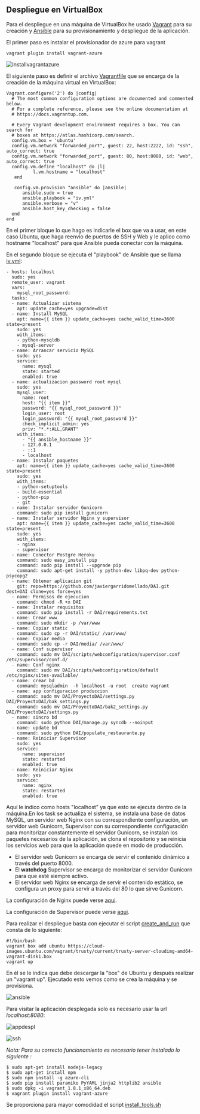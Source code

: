 ## Despliegue en VirtualBox

Para el despliegue en una máquina de VirtualBox he usado [Vagrant](https://www.vagrantup.com/) para su creación y [Ansible](http://www.ansible.com/) para su provisionamiento y despliegue de la aplicación.

El primer paso es instalar el provisionador de azure para vagrant
```
vagrant plugin install vagrant-azure
```

![installvagrantazure](http://i1045.photobucket.com/albums/b457/Francisco_Javier_G_M/installvagranazure_zpsad7pzrjg.png)


El siguiente paso es definir el archivo [Vagrantfile](https://github.com/javiergarridomellado/DAI/blob/master/VagrantIVLocal/Vagrantfile) que se encarga de la creación de la máquina virtual en VirtualBox:
```
Vagrant.configure('2') do |config|
  # The most common configuration options are documented and commented below.
  # For a complete reference, please see the online documentation at
  # https://docs.vagrantup.com.

  # Every Vagrant development environment requires a box. You can search for
  # boxes at https://atlas.hashicorp.com/search.
  config.vm.box = 'ubuntu'
  config.vm.network "forwarded_port", guest: 22, host:2222, id: "ssh", auto_correct: true
  config.vm.network "forwarded_port", guest: 80, host:8080, id: "web", auto_correct: true
  config.vm.define "localhost" do |l|
          l.vm.hostname = "localhost"
   end

   config.vm.provision "ansible" do |ansible|
      ansible.sudo = true
      ansible.playbook = "iv.yml"
      ansible.verbose = "v"
      ansible.host_key_checking = false
  end
end

```

En el primer bloque lo que hago es indicarle el box que va a usar, en este caso Ubuntu, que haga reenvio de puertos de SSH y Web y le aplico como hostname "localhost" para que Ansible pueda conectar con la máquina.

En el segundo bloque  se ejecuta el "playbook" de Ansible que se llama [iv.yml](https://github.com/javiergarridomellado/DAI/blob/master/VagrantIVLocal/iv.yml):
```
- hosts: localhost
  sudo: yes
  remote_user: vagrant
  vars:
    mysql_root_password: 
  tasks:
  - name: Actualizar sistema 
    apt: update_cache=yes upgrade=dist 
  - name: Install MySQL
    apt: name={{ item }} update_cache=yes cache_valid_time=3600 state=present
    sudo: yes
    with_items:
    - python-mysqldb
    - mysql-server
  - name: Arrancar servicio MySQL 
    sudo: yes
    service: 
      name: mysql 
      state: started
      enabled: true
  - name: actualizacion password root mysql
    sudo: yes
    mysql_user: 
      name: root 
      host: "{{ item }}" 
      password: "{{ mysql_root_password }}"
      login_user: root
      login_password: "{{ mysql_root_password }}"
      check_implicit_admin: yes
      priv: "*.*:ALL,GRANT"
    with_items:
      - "{{ ansible_hostname }}"
      - 127.0.0.1
      - ::1
      - localhost 
  - name: Instalar paquetes
    apt: name={{ item }} update_cache=yes cache_valid_time=3600 state=present
    sudo: yes
    with_items:
    - python-setuptools
    - build-essential 
    - python-pip
    - git 
  - name: Instalar servidor Gunicorn
    command: sudo pip install gunicorn
  - name: Instalar servidor Nginx y supervisor
    apt: name={{ item }} update_cache=yes cache_valid_time=3600 state=present
    sudo: yes
    with_items:
    - nginx
    - supervisor  
  - name: Conector Postgre Heroku
    command: sudo easy_install pip
    command: sudo pip install --upgrade pip
    command: sudo apt-get install -y python-dev libpq-dev python-psycopg2
  - name: Obtener aplicacion git
    git: repo=https://github.com/javiergarridomellado/DAI.git  dest=DAI clone=yes force=yes
  - name: Permisos de ejecucion
    command: chmod -R +x DAI
  - name: Instalar requisitos
    command: sudo pip install -r DAI/requirements.txt
  - name: Crear www 
    command: sudo mkdir -p /var/www
  - name: Copiar static
    command: sudo cp -r DAI/static/ /var/www/
  - name: Copiar media
    command: sudo cp -r DAI/media/ /var/www/
  - name: Conf supervisor
    command: sudo mv DAI/scripts/webconfiguration/supervisor.conf /etc/supervisor/conf.d/
  - name: Conf nginx
    command: sudo mv DAI/scripts/webconfiguration/default /etc/nginx/sites-available/
  - name: crear bd
    command: mysqladmin  -h localhost -u root  create vagrant
  - name: app configuracion produccion 
    command: sudo mv DAI/ProyectoDAI/settings.py DAI/ProyectoDAI/bak_settings.py
    command: sudo mv DAI/ProyectoDAI/bak2_settings.py DAI/ProyectoDAI/settings.py
  - name: sincro bd
    command: sudo python DAI/manage.py syncdb --noinput
  - name: update bd
    command: sudo python DAI/populate_restaurante.py
  - name: Reiniciar Supervisor 
    sudo: yes
    service: 
      name: supervisor 
      state: restarted
      enabled: true
  - name: Reiniciar Nginx 
    sudo: yes
    service: 
      name: nginx 
      state: restarted
      enabled: true
```

Aquí le indico como hosts "localhost" ya que esto se ejecuta dentro de la máquina.En los task se actualiza el sistema, se instala una base de datos MySQL, un servidor web Nginx con su correspondiente configuración, un servidor web Gunicorn, Supervisor con su correspondiente configuración para monitorizar constantemente el servidor Gunicorn, se instalan los paquetes necesarios de la aplicación, se clona el repositorio y se reinicia los servicios web para que la aplicación quede en modo de producción.

- El servidor web Gunicorn se encarga de servir el contenido dinámico a través del puerto 8000.
- El **watchdog** Supervisor se encarga de monitorizar el servidor Gunicorn para que esté siempre activo.
- El servidor web Nginx se encarga de servir el contenido estático, se configura un proxy para servir a través del 80 lo que sirve Gunicorn.

La configuración de Nginx puede verse [aqui](https://github.com/javiergarridomellado/DAI/blob/master/scripts/webconfiguration/default).

La configuración de Supervisor puede verse [aqui](https://github.com/javiergarridomellado/DAI/blob/master/scripts/webconfiguration/supervisor.conf).

Para realizar el despliegue basta con ejecutar el script [create_and_run](https://github.com/javiergarridomellado/DAI/blob/master/VagrantLocal/create_and_run.sh) que consta de lo siguiente:
```
#!/bin/bash
vagrant box add ubuntu https://cloud-images.ubuntu.com/vagrant/trusty/current/trusty-server-cloudimg-amd64-vagrant-disk1.box
vagrant up
```
En él se le indica que debe descargar la "box" de Ubuntu y después realizar un "vagrant up". Ejecutado esto vemos como se crea la máquina y se provisiona. 

![ansible](http://i1045.photobucket.com/albums/b457/Francisco_Javier_G_M/vagrantlocal_zps95e6qrly.png)

Para visitar la aplicación desplegada solo es necesario usar la url *localhost:8080*:

![appdespl](http://i1045.photobucket.com/albums/b457/Francisco_Javier_G_M/appdesplegadalocal_zpsutxl6mvb.png)

![ssh](http://i1045.photobucket.com/albums/b457/Francisco_Javier_G_M/sshvagrantlocal_zpsjl920y6e.png)


*Nota: Para su correcto funcionamiento es necesario tener instalado lo siguiente :*
```
$ sudo apt-get install nodejs-legacy
$ sudo apt-get install npm
$ sudo npm install -g azure-cli
$ sudo pip install paramiko PyYAML jinja2 httplib2 ansible
$ sudo dpkg -i vagrant_1.8.1_x86_64.deb
$ vagrant plugin install vagrant-azure
```

Se proporciona para mayor comodidad el script [install_tools.sh](https://github.com/javiergarridomellado/DAI/blob/master/scripts/install_tools.sh)
